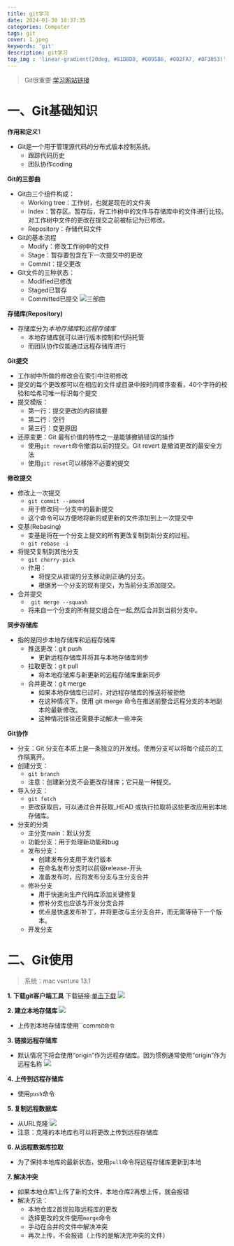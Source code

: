 ```yaml
---
title: git学习
date: 2024-01-30 18:37:35
categories: Computer
tags: git
cover: 1.jpeg
keywords: 'git'
description: git学习
top_img : 'linear-gradient(20deg, #81D8D0, #0095B6, #002FA7, #0F3053)'
---
```


> Git很重要
[学习网站链接](https://nulab.com/zh-cn/learn/software-development/git-tutorial/)

# 一、Git基础知识

**作用和定义**1
- Git是一个用于管理源代码的分布式版本控制系统。
    - 跟踪代码历史
    - 团队协作coding

**Git的三部曲**
- Git由三个组件构成：
    - Working tree：工作树，也就是现在的文件夹
    - Index：暂存区。暂存后，将工作树中的文件与存储库中的文件进行比较。对工作树中文件的更改在提交之前被标记为已修改。
    - Repository：存储代码文件
- Git的基本流程
    - Modify：修改工作树中的文件
    - Stage：暂存要包含在下一次提交中的更改
    - Commit：提交更改
- Git文件的三种状态：
    - Modified已修改
    - Staged已暂存
    - Committed已提交
![三部曲](02.png)

**存储库(Repository)**
- 存储库分为*本地存储库*和*远程存储库*
    - 本地存储库就可以进行版本控制和代码托管
    - 而团队协作仅能通过远程存储库进行

**Git提交**
- 工作树中所做的修改会在索引中注明修改
- 提交的每个更改都可以在相应的文件或目录中按时间顺序查看，40个字符的校验和哈希可唯一标识每个提交
- 提交模版：
    - 第一行：提交更改的内容摘要
    - 第二行：空行
    - 第三行：变更原因
- 还原变更：Git 最有价值的特性之一是能够撤销错误的操作
    - 使用``git revert``命令撤消以前的提交。Git revert 是撤消更改的最安全方法
    - 使用``git reset``可以移除不必要的提交

**修改提交**
- 修改上一次提交
    - ``git commit --amend``
    - 用于修改同一分支中的最新提交
    - 这个命令可以方便地将新的或更新的文件添加到上一次提交中
- 变基(Rebasing)
    - 变基是将在一个分支上提交的所有更改复制到新分支的过程。
    - ``git rebase -i``
- 将提交复制到其他分支
    - ``git cherry-pick``
    - 作用：
        - 将提交从错误的分支移动到正确的分支。
        - 根据另一个分支的现有提交，为当前分支添加提交。
- 合并提交
    - `` git merge --squash``
    - 将来自一个分支的所有提交组合在一起,然后合并到当前分支中。

**同步存储库**
- 指的是同步本地存储库和远程存储库
    - 推送更改：git push
        - 更新远程存储库并将其与本地存储库同步
    - 拉取更改：git pull
        - 将本地存储库与新更新的远程存储库重新同步
    - 合并更改：git merge
        - 如果本地存储库已过时，对远程存储库的推送将被拒绝
        - 在这种情况下，使用 git merge 命令在推送前整合远程分支的本地副本的最新修改。
        - 这种情况往往还需要手动解决一些冲突

**Git协作**
- 分支：Git 分支在本质上是一条独立的开发线。使用分支可以将每个成员的工作隔离开。
- 创建分支：
    - ``git branch``
    - 注意：创建新分支不会更改存储库；它只是一种提交。
- 导入分支：
    - ``git fetch``
    - 更改获取后，可以通过合并获取_HEAD 或执行拉取将这些更改应用到本地存储库。
- 分支的分类
    - 主分支main：默认分支
    - 功能分支：用于处理新功能和bug
    - 发布分支：    
        - 创建发布分支用于发行版本
        - 在命名发布分支时以前缀release-开头
        - 准备发布时，应将发布分支与主分支合并
    - 修补分支
        - 用于快速向生产代码库添加关键修复
        - 修补分支也应该与开发分支合并
        - 优点是快速发布补丁，并将更改与主分支合并，而无需等待下一个版本。
    - 开发分支


# 二、Git使用
> 系统：mac venture 13.1

**1. 下载git客户端工具**
下载链接:[单击下载](https://www.sourcetreeapp.com)
![](03.png)

**2. 建立本地存储库**
![](04.png)
- 上传到本地存储库使用``commit`命令`

**3. 链接远程存储库**
- 默认情况下将会使用“origin”作为远程存储库。因为惯例通常使用“origin”作为远程名称
![](05.png)

**4. 上传到远程存储库**
- 使用``push``命令

**5. 复制远程数据库**
- 从URL克隆
![](06.png)
- 注意：克隆的本地库也可以将更改上传到远程存储库

**6. 从远程数据库拉取**
- 为了保持本地库的最新状态，使用``pull``命令将远程存储库更新到本地

**7. 解决冲突**
- 如果本地仓库1上传了新的文件，本地仓库2再想上传，就会报错
- 解决方法：
    - 本地仓库2首现拉取远程库的更改
    - 选择更改的文件使用``merge``命令
    - 手动在合并的文件中解决冲突
    - 再次上传，不会报错（上传的是解决完冲突的文件）
